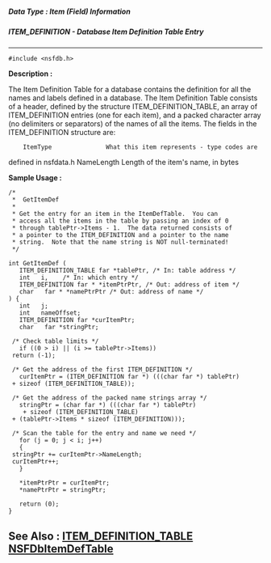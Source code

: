 ##### Data Type : Item (Field) Information
##### ITEM_DEFINITION - Database Item Definition Table Entry
---
```
#include <nsfdb.h>
```
**Description :**

The Item Definition Table for a database contains the definition for all the 
names and labels defined in a database.  The Item Definition Table consists of 
a header, defined by the structure ITEM_DEFINITION_TABLE, an array of 
ITEM_DEFINITION entries (one for each item), and a packed character array (no 
delimiters or separators) of the names of all the items.  The fields in the 
ITEM_DEFINITION structure are:

        ItemType               What this item represents - type codes are 
defined in nsfdata.h
        NameLength        Length of the item's name, in bytes


**Sample Usage :**
```
/*
 *  GetItemDef
 *
 * Get the entry for an item in the ItemDefTable.  You can
 * access all the items in the table by passing an index of 0
 * through tablePtr->Items - 1.  The data returned consists of
 * a pointer to the ITEM_DEFINITION and a pointer to the name
 * string.  Note that the name string is NOT null-terminated!
 */

int GetItemDef (
   ITEM_DEFINITION_TABLE far *tablePtr, /* In: table address */
   int   i,    /* In: which entry */
   ITEM_DEFINITION far * *itemPtrPtr, /* Out: address of item */
   char   far * *namePtrPtr /* Out: address of name */
) {
   int   j;
   int   nameOffset;
   ITEM_DEFINITION far *curItemPtr;
   char   far *stringPtr;

 /* Check table limits */
   if ((0 > i) || (i >= tablePtr->Items))
 return (-1);

 /* Get the address of the first ITEM_DEFINITION */
   curItemPtr = (ITEM_DEFINITION far *) (((char far *) tablePtr)
 + sizeof (ITEM_DEFINITION_TABLE));

 /* Get the address of the packed name strings array */
   stringPtr = (char far *) (((char far *) tablePtr)
	+ sizeof (ITEM_DEFINITION_TABLE)
 + (tablePtr->Items * sizeof (ITEM_DEFINITION)));
 
 /* Scan the table for the entry and name we need */
   for (j = 0; j < i; j++)
   {
 stringPtr += curItemPtr->NameLength;
 curItemPtr++;
   }
 
   *itemPtrPtr = curItemPtr;
   *namePtrPtr = stringPtr;
 
   return (0);
}
```
**See Also :**
[ITEM_DEFINITION_TABLE](/domino-c-api-docs/reference/Data/ITEM_DEFINITION_TABLE)
[NSFDbItemDefTable](/domino-c-api-docs/reference/Func/NSFDbItemDefTable)
---
